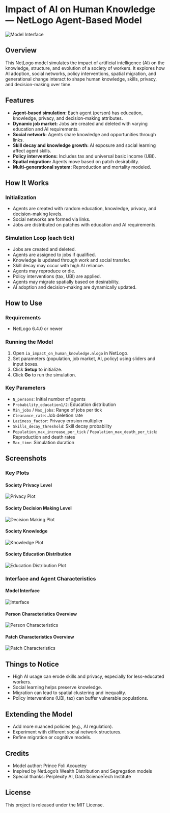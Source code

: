 # Impact of AI on Human Knowledge — NetLogo Agent-Based Model

![Model Interface](images/interface.png)

## Overview

This NetLogo model simulates the impact of artificial intelligence (AI) on the knowledge, structure, and evolution of a society of workers. It explores how AI adoption, social networks, policy interventions, spatial migration, and generational change interact to shape human knowledge, skills, privacy, and decision-making over time.

## Features

- **Agent-based simulation:** Each agent (person) has education, knowledge, privacy, and decision-making attributes.
- **Dynamic job market:** Jobs are created and deleted with varying education and AI requirements.
- **Social network:** Agents share knowledge and opportunities through links.
- **Skill decay and knowledge growth:** AI exposure and social learning affect agent skills.
- **Policy interventions:** Includes tax and universal basic income (UBI).
- **Spatial migration:** Agents move based on patch desirability.
- **Multi-generational system:** Reproduction and mortality modeled.

## How It Works

### Initialization

- Agents are created with random education, knowledge, privacy, and decision-making levels.
- Social networks are formed via links.
- Jobs are distributed on patches with education and AI requirements.

### Simulation Loop (each tick)

- Jobs are created and deleted.
- Agents are assigned to jobs if qualified.
- Knowledge is updated through work and social transfer.
- Skill decay may occur with high AI reliance.
- Agents may reproduce or die.
- Policy interventions (tax, UBI) are applied.
- Agents may migrate spatially based on desirability.
- AI adoption and decision-making are dynamically updated.

## How to Use

### Requirements

- NetLogo 6.4.0 or newer

### Running the Model

1. Open `ia_impact_on_human_knowledge.nlogo` in NetLogo.
2. Set parameters (population, job market, AI, policy) using sliders and input boxes.
3. Click **Setup** to initialize.
4. Click **Go** to run the simulation.

### Key Parameters

- `N_persons`: Initial number of agents
- `Probability_education1/2`: Education distribution
- `Min_jobs` / `Max_jobs`: Range of jobs per tick
- `Clearance_rate`: Job deletion rate
- `Laziness_factor`: Privacy erosion multiplier
- `Skills_decay_threshold`: Skill decay probability
- `Population_max_increase_per_tick` / `Population_max_death_per_tick`: Reproduction and death rates
- `Max_time`: Simulation duration

## Screenshots

### Key Plots
#### Society Privacy Level
![Privacy Plot](images/privacy_plot.png)

#### Society Decision Making Level
![Decision Making Plot](images/decision_making_plot.png)

#### Society Knowledge
![Knowledge Plot](images/knowledge_plot.png)

#### Society Education Distribution
![Education Distribution Plot](images/education_distribution_plot.png)

### Interface and Agent Characteristics
#### Model Interface
![Interface](images/interface.png)

#### Person Characteristics Overview
![Person Characteristics](images/person_characteristics_overview.png)

#### Patch Characteristics Overview
![Patch Characteristics](images/patch_characteristics_overview.png)

## Things to Notice

- High AI usage can erode skills and privacy, especially for less-educated workers.
- Social learning helps preserve knowledge.
- Migration can lead to spatial clustering and inequality.
- Policy interventions (UBI, tax) can buffer vulnerable populations.

## Extending the Model

- Add more nuanced policies (e.g., AI regulation).
- Experiment with different social network structures.
- Refine migration or cognitive models.

## Credits

- Model author: Prince Foli Acouetey
- Inspired by NetLogo’s Wealth Distribution and Segregation models
- Special thanks: Perplexity AI, Data ScienceTech Institute

## License

This project is released under the MIT License.
